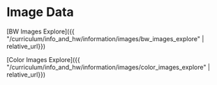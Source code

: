 # Image Data

[BW Images Explore]({{ "/curriculum/info_and_hw/information/images/bw_images_explore" | relative_url}})

[Color Images Explore]({{ "/curriculum/info_and_hw/information/images/color_images_explore" | relative_url}})
